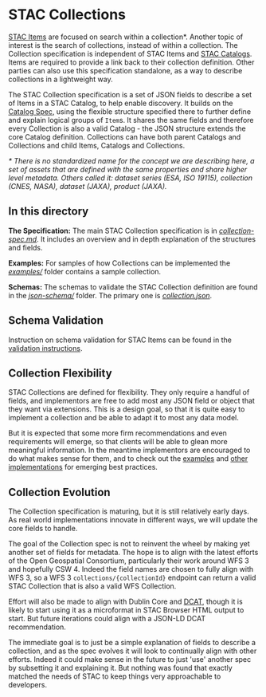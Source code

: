 # STAC Collections

[STAC Items](https://github.com/radiantearth/stac-spec/item-spec/) are focused on search within a collection*. Another topic of 
interest is the search of collections, instead of within a collection. The Collection specification is independent of STAC Items and 
[STAC Catalogs](../catalog-spec/). Items are required to provide a link back to their collection definition. Other parties 
can also use this specification standalone, as a way to describe collections in a lightweight way.

The STAC Collection specification is a set of JSON fields to describe a set of Items in a STAC Catalog, to help enable discovery. It builds on 
the [Catalog Spec](../catalog-spec/), using the flexible structure specified there to further define and explain logical 
groups of `Item`s. It shares the same fields and therefore every Collection is also a valid Catalog - the JSON structure extends
the core Catalog definition. Collections can have both parent Catalogs and Collections and child Items, Catalogs and Collections. 

*\* There is no standardized name for the concept we are describing here, a set of assets that are defined with the same 
properties and share higher level metadata. Others called it: dataset series (ESA, ISO 19115), collection (CNES, NASA), dataset (JAXA), product (JAXA).*

## In this directory

**The Specification:** The main STAC Collection specification is in *[collection-spec.md](collection-spec.md)*. It includes an overview and in depth explanation of the 
structures and fields.

**Examples:** For samples of how Collections can be implemented the *[examples/](examples/)* folder contains a sample collection. 

**Schemas:** The schemas to validate the STAC Collection definition are found in the 
*[json-schema/](json-schema/)* folder. The primary one is *[collection.json](json-schema/collection.json)*.


## Schema Validation

Instruction on schema validation for STAC Items can be found in the [validation instructions](validation/README.md).

## Collection Flexibility

STAC Collections are defined for flexibility. They only require a handful of fields, and
implementors are free to add most any JSON field or object that they want via extensions. This is a design goal, so
that it is quite easy to implement a collection and be able to adapt it to most any data model.

But it is expected that some more firm recommendations and even requirements will emerge, so that clients will be able to glean
more meaningful information. In the meantime implementors are encouraged to do what makes sense for
them, and to check out the [examples](examples/) and [other implementations](../implementations.md) for emerging best practices.

## Collection Evolution 

The Collection specification is maturing, but it is still relatively early days. As real world
implementations innovate in different ways, we will update the core fields to handle.

The goal of the Collection spec is not to reinvent the wheel by making yet another set of fields for metadata. The hope is to 
align with the latest efforts of the Open Geospatial Consortium, particularly their work around WFS 3 and hopefully CSW 4. 
Indeed the field names are chosen to fully align with WFS 3, so a WFS 3 `collections/{collectionId}` endpoint can return
a valid STAC Collection that is also a valid WFS Collection.

Effort will also be made to align with Dublin Core and [DCAT](https://www.w3.org/TR/vocab-dcat/), though it is likely to
start using it as a microformat in STAC Browser HTML output to start. But future iterations could align with a JSON-LD DCAT
recommendation.

The immediate goal is to just be a simple explanation of fields to describe a collection, and as the spec evolves it will look to
continually align with other efforts. Indeed it could make sense in the future to just 'use' another spec by subsetting it 
and explaining it. But nothing was found that exactly matched the needs of STAC to keep things very approachable to developers.
